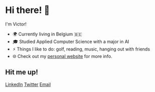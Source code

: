 # Hi there! 👋

I'm Victor!

- 🌍 Currently living in Belgium :belgium:
- 🎓 Studied Applied Computer Science with a major in AI
- ⚡ Things I like to do: golf, reading, music, hanging out with friends
- 🌐 Check out my [personal website](https://victorbarra.dev) for more info.

## Hit me up! ##

[LinkedIn](https://www.linkedin.com/in/victor-barra)    [Twitter](https://twitter.com/VictorBarraa)    [Email](mailto:victor.barra@live.be)

<!--
**Vicba/VicBa** is a ✨ _special_ ✨ repository because its `README.md` (this file) appears on your GitHub profile.

Here are some ideas to get you started:

- 🔭 I’m currently working on ...
- 🌱 I’m currently learning ...
- 👯 I’m looking to collaborate on ...
- 🤔 I’m looking for help with ...
- 💬 Ask me about ...
- 📫 How to reach me: ...
- 😄 Pronouns: ...
- ⚡ Fun fact: ...
-->
